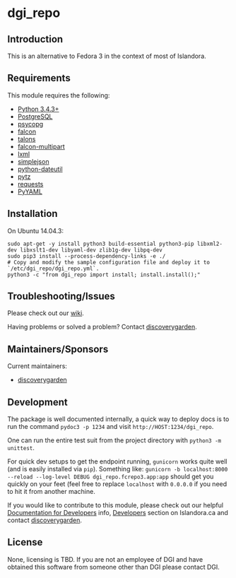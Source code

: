 # dgi_repo

## Introduction

This is an alternative to Fedora 3 in the context of most of Islandora.

## Requirements

This module requires the following:

* [Python 3.4.3+](https://www.python.org/)
* [PostgreSQL](http://www.postgresql.org/)
* [psycopg](https://pypi.python.org/pypi/psycopg2)
* [falcon](http://falconframework.org/)
* [talons](https://pypi.python.org/pypi/talons/)
* [falcon-multipart](https://github.com/yohanboniface/falcon-multipart)
* [lxml](https://pypi.python.org/pypi/lxml)
* [simplejson](https://pypi.python.org/pypi/simplejson/)
* [python-dateutil](https://pypi.python.org/pypi/python-dateutil/)
* [pytz](https://pypi.python.org/pypi/pytz)
* [requests](https://pypi.python.org/pypi/requests)
* [PyYAML](https://pypi.python.org/pypi/PyYAML)

## Installation

On Ubuntu 14.04.3:

```
sudo apt-get -y install python3 build-essential python3-pip libxml2-dev libxslt1-dev libyaml-dev zlib1g-dev libpq-dev
sudo pip3 install --process-dependency-links -e ./
# Copy and modify the sample configuration file and deploy it to `/etc/dgi_repo/dgi_repo.yml`.
python3 -c "from dgi_repo import install; install.install();"
```

## Troubleshooting/Issues

Please check out our [wiki](http://code.discoverygarden.ca/dgi_repo/dgi_repo/wikis/home).

Having problems or solved a problem? Contact [discoverygarden](http://support.discoverygarden.ca).

## Maintainers/Sponsors

Current maintainers:

* [discoverygarden](http://www.discoverygarden.ca)

## Development

The package is well documented internally, a quick way to deploy docs is to run
the command `pydoc3 -p 1234` and visit  `http://HOST:1234/dgi_repo`.

One can run the entire test suit from the project directory with
`python3 -m unittest`.

For quick dev setups to get the endpoint running, `gunicorn` works quite well
(and is easily installed via `pip`). Something like:
`gunicorn -b localhost:8000 --reload --log-level DEBUG dgi_repo.fcrepo3.app:app`
should get you quickly on your feet (feel free to replace `localhost` with
`0.0.0.0` if you need to hit it from another machine.


If you would like to contribute to this module, please check out our helpful
[Documentation for Developers](https://github.com/Islandora/islandora/wiki#wiki-documentation-for-developers)
info, [Developers](http://islandora.ca/developers) section on Islandora.ca and
contact [discoverygarden](http://support.discoverygarden.ca).

## License

None, licensing is TBD. If you are not an employee of DGI and have obtained this
software from someone other than DGI please contact DGI.
